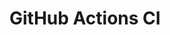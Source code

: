 # GitHub Actions CI






















































































































































































































































































































































































































































































































































































































































































































































































































































































































































































































































































































































































































































































































































































































































































































































































































































































































































































































































































































































